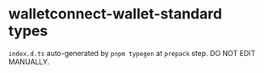 # walletconnect-wallet-standard types

`index.d.ts` auto-generated by `pnpm typegen` at `prepack` step. DO NOT EDIT MANUALLY.

